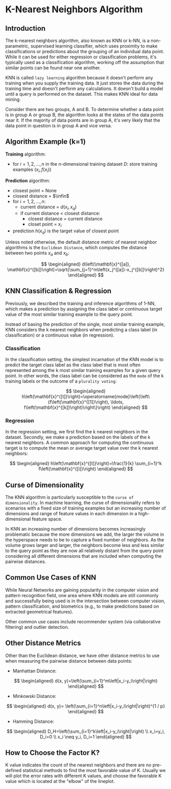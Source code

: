 # K-Nearest Neighbors Algorithm

## Introduction

The k-nearest neighbors algorithm, also known as KNN or k-NN, is a non-parametric, supervised learning classifier, which uses proximity to make classifications or predictions about the grouping of an individual data point. While it can be used for either regression or classification problems, it's typically used as a classification algorithm, working off the assumption that similar points can be found near one another.

KNN is called `lazy learning` algorithm because it doesn't perform any training when you supply the training data. It just stores the data during the training time and doesn't perform any calculations. It doesn't build a model until a query is performed on the dataset. This makes KNN ideal for data mining. 

Consider there are two groups, A and B. To determine whether a data point is in group A or group B, the algorithm looks at the states of the data points near it. If the majority of data points are in group A, it's very likely that the data point in question is in group A and vice versa. 

## Algorithm Example (k=1)

**Training** algorithm:

* for $i=1,2,...,n$ in the $n$-dimensional training dataset $D$:  store training examples $(x_i, f(x_i))$

**Prediction** algorithm:

* closest point = None
* closest distance = $\infin$
* for $i=1,2,...,n:$ 
  * current distance = $d(x_i, x_q)$
  * if current distance < closest distance:
    * closest distance = current distance
    * closet point = $x_i$
* prediction $h(x_q)$ is the target value of closest point

Unless noted otherwise, the default distance metric of nearest neighbor algorithms is the `Euclidean Distance`, which computes the distance between two points $x_a$ and $x_b$:

$$
\begin{aligned}
d\left(\mathbf{x}^{[a]}, \mathbf{x}^{[b]}\right)=\sqrt{\sum_{j=1}^m\left(x_j^{[a]}-x_j^{[b]}\right)^2}
\end{aligned}
$$

## KNN Classification & Regression

Previously, we described the training and inference algorithms of 1-NN, which makes a prediction by assigning the class label or continuous target value of the most similar training example to the query point. 

Instead of basing the prediction of the single, most similar training example, KNN considers the k nearest neighbors when predicting a class label (in classification) or a continuous value (in regression).

### Classification

In the classification setting, the simplest incarnation of the KNN model is to predict the target class label as the class label that is most often represented among the k most similar training examples for a given query point. In other words, the class label can be considered as the `mode` of the k training labels or the outcome of a `plurality voting`:

$$
\begin{aligned}
h\left(\mathbf{x}^{[t]}\right)=\operatorname{mode}\left(\left\{f\left(\mathbf{x}^{[1]}\right), \ldots, f\left(\mathbf{x}^{[k]}\right)\right\}\right)
\end{aligned}
$$

### Regression

In the regression setting, we first find the k nearest neighbors in the dataset. Secondly, we make a prediction based on the labels of the k nearest neighbors. A common approach for computing the continuous target is to compute the mean or average target value over the k nearest neighbors:

$$
\begin{aligned}
h\left(\mathbf{x}^{[t]}\right)=\frac{1}{k} \sum_{i=1}^k f\left(\mathbf{x}^{[i]}\right)
\end{aligned}
$$

## Curse of Dimensionality

The KNN algorithm is particularly susceptible to the `curse of dimensionality`. In machine learning, the curse of dimensionality refers to scenarios with a fixed size of training examples but an increasing number of dimensions and range of feature values in each dimension in a high-dimensional feature space. 

In KNN an increasing number of dimensions becomes increasingly problematic because the more dimensions we add, the larger the volume in the hyperspace needs to be to capture a fixed number of neighbors. As the volume grows larger and larger, the neighbors become less and less similar to the query point as they are now all relatively distant from the query point considering all different dimensions that are included when computing the pairwise distances. 

## Common Use Cases of KNN

While Neural Networks are gaining popularity in the computer vision and pattern recognition field, one area where KNN models are still commonly and successfully being used is in the intersection between computer vision, pattern classification, and biometrics (e.g., to make predictions based on extracted geometrical features).

Other common use cases include recommender system (via collaborative filtering) and outlier detection.

## Other Distance Metrics

Other than the Euclidean distance, we have other distance metrics to use when measuring the pairwise distance between data points:

* Manhattan Distance:

$$
\begin{aligned}
d(x, y)=\left(\sum_{i=1}^m\left|x_i-y_i\right|\right)
\end{aligned}
$$

* Minkowski Distance:
  
$$
\begin{aligned}
d(x, y)= \left(\sum_{i=1}^n\left|x_i-y_i\right|\right)^{1 / p}
\end{aligned}
$$

* Hamming Distance:

$$
\begin{aligned}
D_H=\left(\sum_{i=1}^k\left|x_i-y_i\right|\right) \\
x_i=y_i, D_i=0 \\
x_i \neq y_i, D_i=1 
\end{aligned}
$$

## How to Choose the Factor K?

K value indicates the count of the nearest neighbors and there are no pre-defined statistical methods to find the most favorable value of K. Usually we will plot the error rates with different K values, and choose the favorable K value which is located at the "elbow" of the lineplot.